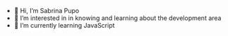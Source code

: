 - 👋 Hi, I’m Sabrina Pupo
- 👀 I’m interested in in knowing and learning about the development area
- 🌱 I’m currently learning JavaScript

<!---

--->
